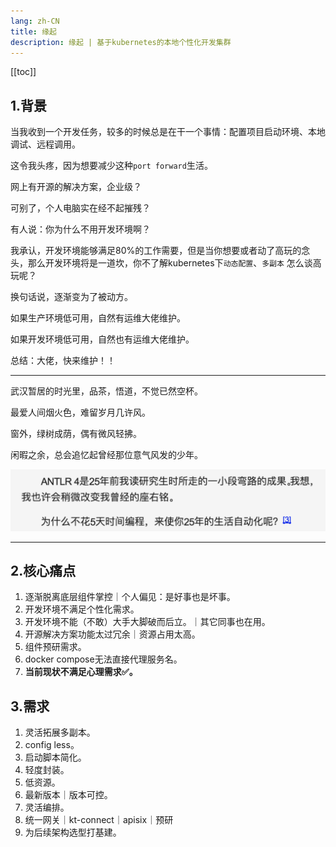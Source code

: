 ```yaml
---
lang: zh-CN
title: 缘起
description: 缘起 | 基于kubernetes的本地个性化开发集群
---
```


[[toc]]

## 1.背景

当我收到一个开发任务，较多的时候总是在干一个事情：配置项目启动环境、本地调试、远程调用。

这令我头疼，因为想要减少这种`port forward`生活。

网上有开源的解决方案，企业级？

可别了，个人电脑实在经不起摧残？

有人说：你为什么不用开发环境啊？

我承认，开发环境能够满足80%的工作需要，但是当你想要或者动了高玩的念头，那么开发环境将是一道坎，你不了解kubernetes下`动态配置`、`多副本`
怎么谈高玩呢？

换句话说，逐渐变为了被动方。

如果生产环境低可用，自然有运维大佬维护。

如果开发环境低可用，自然也有运维大佬维护。

总结：大佬，快来维护！！

---

武汉暂居的时光里，品茶，悟道，不觉已然空杯。

最爱人间烟火色，难留岁月几许风。

窗外，绿树成荫，偶有微风轻拂。

闲暇之余，总会追忆起曾经那位意气风发的少年。

![1](docs/.vuepress/public/images/1.png)

---

## 2.核心痛点

1. 逐渐脱离底层组件掌控｜个人偏见：是好事也是坏事。
2. 开发环境不满足个性化需求。
3. 开发环境不能（不敢）大手大脚破而后立。｜其它同事也在用。
4. 开源解决方案功能太过冗余｜资源占用太高。
5. 组件预研需求。
6. docker compose无法直接代理服务名。
7. **当前现状不满足心理需求✅。**

## 3.需求

1. 灵活拓展多副本。
2. config less。
3. 启动脚本简化。
4. 轻度封装。
5. 低资源。
6. 最新版本｜版本可控。
7. 灵活编排。
8. 统一网关｜kt-connect｜apisix｜预研
9. 为后续架构选型打基建。
